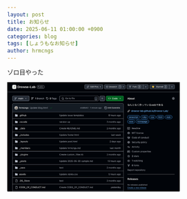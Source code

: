 ```yaml
---
layout: post
title: お知らせ
date: 2025-06-11 01:00:00 +0900
categories: blog
tags: [しょうもなお知らせ]
author: hrmcngs
---
```

ゾロ目やった

<img src="/assets/image/post/IMG_0916.png" alt="ゾロ目" width="400">
